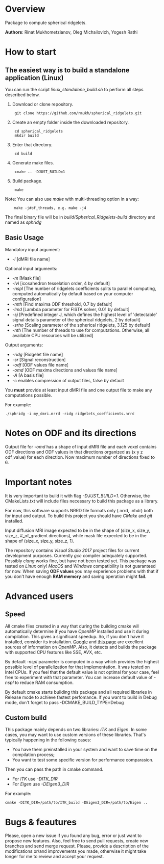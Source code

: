 # Overview
Package to compute spherical ridgelets.

**Authors**: Rinat Mukhometzianov, Oleg Michailovich, Yogesh Rathi

# How to start

## The easiest way is to build a standalone application (Linux)

You can run the script *linux_standalone_build.sh* to perform all steps described below.

1. Download or clone repository.

        git clone https://github.com/rmukh/spherical_ridgelets.git

2. Create an empty folder inside the downloaded repository.
    
        cd spherical_ridgelets
        mkdir build

3. Enter that directory.

        cd build

4. Generate make files.

        cmake .. -DJUST_BUILD=1

5. Build package.

        make

Note: You can also use *make* with multi-threading option in a way:

        make -j#of_threads, e.g. make -j4

The final binary file will be in *build/Spherical_Ridgelets-build* directory and named as *sphridg*

## Basic Usage

Mandatory input argument:
- *-i* [dMRI file name]

Optional input arguments:
- *-m* [Mask file]
- *-lvl* [icosahedron tesselation order, 4 by default]
- *-nspl* [The number of ridgelets coefficients splits to parallel computing, computed automatically by default based on your computer configuration]
- *-mth* [Find maxima ODF threshold, 0.7 by default] 
- *-lmd* [Lambda parameter for FISTA solver, 0.01 by default] 
- *-sj* [Predefined integer J, which defines the highest level of 'detectable' signal details parameter of the spherical ridgelets, 2 by default] 
- *-srho* [Scaling parameter of the spherical ridgelets, 3.125 by default]
- *-nth* [The number of threads to use for computations. Otherwise, all available CPU resources will be utilized]

Output arguments:
- *-ridg* [Ridgelet file name]
- *-sr* [Signal reconstruction]
- *-odf* [ODF values file name] 
- *-omd* [ODF maxima directions and values file name]
- *-A* [A basis file]
- *-c* enables compression of output files, false by default

You **must** provide at least input dMRI file and one output file to make any computations possible.

For example:

    ./sphridg -i my_dmri.nrrd -ridg ridgelets_coefficients.nrrd

# Notes on ODF and its directions
Output file for *-omd* has a shape of input dMRI file and each voxel contains ODF directions and ODF values in that directions organized as (x y z odf_value) for each direction. Now maximum number of directions fixed to 6.

# Important notes
It is very important to build it with flag *-DJUST_BUILD=1*. Otherwise, the CMakeLists.txt will include files necessary to build this package as a library.

For now, this software supports NRRD file formats only (.nrrd, .nhdr) both for input and output. To build this project you should have *CMake* and *git* installed.

Input diffusion MRI image expected to be in the shape of (size_x, size_y, size_z, #_of_gradient directions), while mask file expected to be in the shape of (size_x, size_y, size_z, 1).

The repository contains *Visual Studio 2017* project files for current development purposes. Currently *gcc* compiler adequately supported. Possibly *clang* works fine, but have not been tested yet. This package was tested on *Linux* only! *MacOS* and *Windows* compatibility is not guaranteed for now. When saving **ODF values** you may experience problems with that if you don't have enough **RAM memory** and saving operation might **fail**.

# Advanced users

## Speed
All cmake files created in a way that during the building cmake will automatically determine if you have *OpenMP* installed and use it during compilation. This gives a significant speedup. So, if you don't have it installed, consider its installation. [Google](https://www.google.com/) and [this page](https://www.openmp.org/resources/openmp-compilers-tools/) are excellent sources of information on *OpenMP*. Also, it detects and builds the package with supported CPU features like SSE, AVX, etc.

By default *-nspl* parameter is computed in a way which provides the highest possible level of parallelization for that implementation. It was tested on Intel CPUs. If you feel that the default value is not optimal for your case, feel free to experiment with that parameter. You can increase default value of *-nspl* to reduce RAM consumption.

By default cmake starts building this package and all required libraries in Release mode to achieve fastest perfomance. If you want to build in Debug mode, don't forget to pass -DCMAKE_BUILD_TYPE=Debug

## Custom build
This package mainly depends on two libraries: *ITK* and *Eigen*. In some cases, you may want to use custom versions of these libraries. That's typically happening in the following cases:
* You have them preinstalled in your system and want to save time on the compilation process;
* You want to test some specific version for performance comparasion.

Then you can pass the path in cmake command.
* For *ITK* use *-DITK_DIR*
* For *Eigen* use *-DEigen3_DIR*

For example:

    cmake -DITK_DIR=/path/to/ITK_build -DEigen3_DIR=/path/to/Eigen ..

# Bugs & feautures

Please, open a new issue if you found any bug, error or just want to propose new features. Also, feel free to send pull requests, create new branches and send merge request. Please, provide a description of the modifications or/and improvements you made, otherwise it might take longer for me to review and accept your request.
